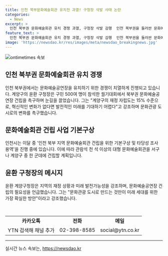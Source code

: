 ```yaml
---
title: 인천 북부문화예술회관 유치전 과열! 구청장 삭발 사태 논란
categories:
  - News
excerpt: >
  인천 북부권 문화예술회관 유치 경쟁 과열, 구청장 삭발 감행  인천 북부권을 둘러싼 문화예술회관 유치 경쟁이 치열해지고 있다. 윤환 계양구청장은 광장에서 모인 구민들 앞에서 계양구에 문화예술공연장 건립을 촉구하며 삭발식을 진행했다. 윤 청장은 재정 자립도와 미래 세대를 위한 방안으로 문화관광 도시를 강조했다. 인천시는 이에 대한 타당성 조사를 마무리하여 대형 문화예술회관 건립을 추진할 계획이다.
feature_text: >
  인천 북부권 문화예술회관 유치 경쟁 과열, 구청장 삭발 감행  인천 북부권을 둘러싼 문화예술회관 유치 경쟁이 치열해지고 있다. 윤환 계양구청장은 광장에서 모인 구민들 앞에서 계양구에 문화예술공연장 건립을 촉구하며 삭발식을 진행했다. 윤 청장은 재정 자립도와 미래 세대를 위한 방안으로 문화관광 도시를 강조했다. 인천시는 이에 대한 타당성 조사를 마무리하여 대형 문화예술회관 건립을 추진할 계획이다.
image: 'https://newsdao.kr/res/images/meta/newsdao_breakingnews.jpg'
---
```


<p><img src="https://newsdao.kr/res/images/meta/newsdao_breakingnews.jpg" alt="ontimetimes 속보" /></p>

<h2 data-ke-size="size26">인천 북부권 문화예술회관 유치 경쟁</h2>

<p data-ke-size="size16">인천 북부권에서는 문화예술공연장을 유치하기 위한 경쟁이 치열하게 진행되고 있습니다. 계양구의 윤환 구청장은 구민 500여 명이 참석한 궐기대회에서 북부권 문화예술공연장 건립을 촉구하며 눈길을 끌었습니다. 그는 "계양구의 재정 자립도는 15% 수준으로, 혁신적인 변화가 없다면 발전적인 미래를 기대하기 어렵다"고 강조하며 문화관광 도시로의 변화를 촉구했습니다.</p>

<h2 data-ke-size="size26">문화예술회관 건립 사업 기본구상</h2>

<p data-ke-size="size16">인천시는 이달 중 '인천 북부 지역 문화예술회관 건립을 위한 기본구상 및 타당성 조사 용역'을 진행 중에 있습니다. 이에 따라 관람석 천 석 이상의 대형 문화예술회관을 서구나 계양구 중 한 군데에 건립할 계획입니다.</p>

<h2 data-ke-size="size26">윤환 구청장의 메시지</h2>

<p data-ke-size="size16">윤환 계양구청장은 지역의 재정 상황과 미래 발전가능성을 강조하며, 문화예술공연장 건립의 필요성을 언급했습니다. 그는 "문화관광 도시로 만드는 것만이 미래 세대를 위한 가장 확실한 방안"이라고 강조했습니다.</p>

<p data-ke-size="size16">&nbsp;</p>

<table>
<tbody>
<tr>
<td style="text-align: center; height: 17px;"><b>카카오톡</b></td>
<td style="text-align: center; height: 17px;"><b>전화</b></td>
<td style="text-align: center; height: 17px;"><b>메일</b></td>
</tr>
<tr>
<td style="text-align: center; height: 17px;">YTN 검색해 채널 추가</td>
<td style="text-align: center; height: 17px;">02-398-8585</td>
<td style="text-align: center; height: 17px;">social@ytn.co.kr</td>
</tr>
</tbody>
</table>

<hr>
실시간 뉴스 속보는, <a href="https://newsdao.kr" rel="dofollow">https://newsdao.kr</a>



